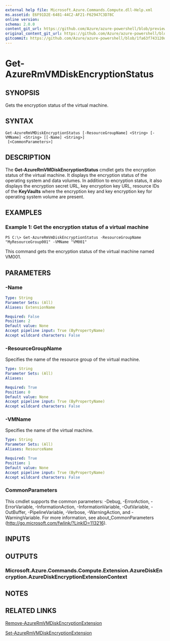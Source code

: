 ```yaml
---
external help file: Microsoft.Azure.Commands.Compute.dll-Help.xml
ms.assetid: E6F91D2E-6481-44C2-AF21-F62947C3D78C
online version:
schema: 2.0.0
content_git_url: https://github.com/Azure/azure-powershell/blob/preview/src/ResourceManager/Compute/Commands.Compute/help/Get-AzureRmVMDiskEncryptionStatus.md
original_content_git_url: https://github.com/Azure/azure-powershell/blob/preview/src/ResourceManager/Compute/Commands.Compute/help/Get-AzureRmVMDiskEncryptionStatus.md
gitcommit: https://github.com/Azure/azure-powershell/blob/1fa63f743120d7a7cd6cbb28ee43cd0f4c654af9
---
```


# Get-AzureRmVMDiskEncryptionStatus

## SYNOPSIS
Gets the encryption status of the virtual machine.

## SYNTAX

```
Get-AzureRmVMDiskEncryptionStatus [-ResourceGroupName] <String> [-VMName] <String> [[-Name] <String>]
 [<CommonParameters>]
```

## DESCRIPTION
The **Get-AzureRmVMDiskEncryptionStatus** cmdlet gets the encryption status of the virtual machine.
It displays the encryption status of the operating system and data volumes.
In addition to encryption status, it also displays the encryption secret URL, key encryption key URL, resource IDs of the **KeyVaults** where the encryption key and key encryption key for operating system volume are present.

## EXAMPLES

### Example 1: Get the encryption status of a virtual machine
```
PS C:\> Get-AzureRmVmDiskEncryptionStatus -ResourceGroupName "MyResourceGroup001" -VMName "VM001"
```

This command gets the encryption status of the virtual machine named VM001.

## PARAMETERS

### -Name
```yaml
Type: String
Parameter Sets: (All)
Aliases: ExtensionName

Required: False
Position: 2
Default value: None
Accept pipeline input: True (ByPropertyName)
Accept wildcard characters: False
```

### -ResourceGroupName
Specifies the name of the resource group of the virtual machine.

```yaml
Type: String
Parameter Sets: (All)
Aliases: 

Required: True
Position: 0
Default value: None
Accept pipeline input: True (ByPropertyName)
Accept wildcard characters: False
```

### -VMName
Specifies the name of the virtual machine.

```yaml
Type: String
Parameter Sets: (All)
Aliases: ResourceName

Required: True
Position: 1
Default value: None
Accept pipeline input: True (ByPropertyName)
Accept wildcard characters: False
```

### CommonParameters
This cmdlet supports the common parameters: -Debug, -ErrorAction, -ErrorVariable, -InformationAction, -InformationVariable, -OutVariable, -OutBuffer, -PipelineVariable, -Verbose, -WarningAction, and -WarningVariable. For more information, see about_CommonParameters (http://go.microsoft.com/fwlink/?LinkID=113216).

## INPUTS

## OUTPUTS

### Microsoft.Azure.Commands.Compute.Extension.AzureDiskEncryption.AzureDiskEncryptionExtensionContext

## NOTES

## RELATED LINKS

[Remove-AzureRmVMDiskEncryptionExtension](./Remove-AzureRmVMDiskEncryptionExtension.md)

[Set-AzureRmVMDiskEncryptionExtension](./Set-AzureRmVMDiskEncryptionExtension.md)



